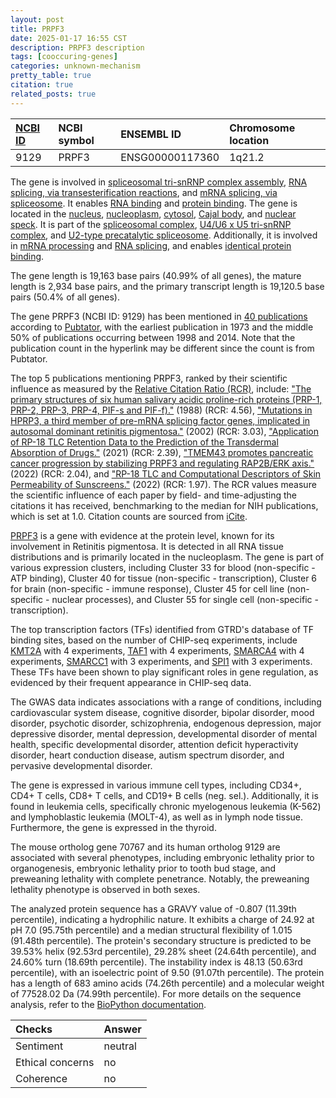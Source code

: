 ```yaml
---
layout: post
title: PRPF3
date: 2025-01-17 16:55 CST
description: PRPF3 description
tags: [cooccuring-genes]
categories: unknown-mechanism
pretty_table: true
citation: true
related_posts: true
---
```




| [NCBI ID](https://www.ncbi.nlm.nih.gov/gene/9129) | NCBI symbol | ENSEMBL ID | Chromosome location |
| :-------- | :------- | :-------- | :------- |
| 9129  | PRPF3 | ENSG00000117360 | 1q21.2 |



The gene is involved in [spliceosomal tri-snRNP complex assembly](https://amigo.geneontology.org/amigo/term/GO:0000244), [RNA splicing, via transesterification reactions](https://amigo.geneontology.org/amigo/term/GO:0000375), and [mRNA splicing, via spliceosome](https://amigo.geneontology.org/amigo/term/GO:0000398). It enables [RNA binding](https://amigo.geneontology.org/amigo/term/GO:0003723) and [protein binding](https://amigo.geneontology.org/amigo/term/GO:0005515). The gene is located in the [nucleus](https://amigo.geneontology.org/amigo/term/GO:0005634), [nucleoplasm](https://amigo.geneontology.org/amigo/term/GO:0005654), [cytosol](https://amigo.geneontology.org/amigo/term/GO:0005829), [Cajal body](https://amigo.geneontology.org/amigo/term/GO:0015030), and [nuclear speck](https://amigo.geneontology.org/amigo/term/GO:0016607). It is part of the [spliceosomal complex](https://amigo.geneontology.org/amigo/term/GO:0005681), [U4/U6 x U5 tri-snRNP complex](https://amigo.geneontology.org/amigo/term/GO:0046540), and [U2-type precatalytic spliceosome](https://amigo.geneontology.org/amigo/term/GO:0071005). Additionally, it is involved in [mRNA processing](https://amigo.geneontology.org/amigo/term/GO:0006397) and [RNA splicing](https://amigo.geneontology.org/amigo/term/GO:0008380), and enables [identical protein binding](https://amigo.geneontology.org/amigo/term/GO:0042802).


The gene length is 19,163 base pairs (40.99% of all genes), the mature length is 2,934 base pairs, and the primary transcript length is 19,120.5 base pairs (50.4% of all genes).


The gene PRPF3 (NCBI ID: 9129) has been mentioned in [40 publications](https://pubmed.ncbi.nlm.nih.gov/?term=%22PRPF3%22) according to [Pubtator](https://academic.oup.com/nar/article/47/W1/W587/5494727), with the earliest publication in 1973 and the middle 50% of publications occurring between 1998 and 2014. Note that the publication count in the hyperlink may be different since the count is from Pubtator.


The top 5 publications mentioning PRPF3, ranked by their scientific influence as measured by the [Relative Citation Ratio (RCR)](https://journals.plos.org/plosbiology/article?id=10.1371/journal.pbio.1002541), include: ["The primary structures of six human salivary acidic proline-rich proteins (PRP-1, PRP-2, PRP-3, PRP-4, PIF-s and PIF-f)."](https://pubmed.ncbi.nlm.nih.gov/3196309) (1988) (RCR: 4.56), ["Mutations in HPRP3, a third member of pre-mRNA splicing factor genes, implicated in autosomal dominant retinitis pigmentosa."](https://pubmed.ncbi.nlm.nih.gov/11773002) (2002) (RCR: 3.03), ["Application of RP-18 TLC Retention Data to the Prediction of the Transdermal Absorption of Drugs."](https://pubmed.ncbi.nlm.nih.gov/33673150) (2021) (RCR: 2.39), ["TMEM43 promotes pancreatic cancer progression by stabilizing PRPF3 and regulating RAP2B/ERK axis."](https://pubmed.ncbi.nlm.nih.gov/35260078) (2022) (RCR: 2.04), and ["RP-18 TLC and Computational Descriptors of Skin Permeability of Sunscreens."](https://pubmed.ncbi.nlm.nih.gov/35130549) (2022) (RCR: 1.97). The RCR values measure the scientific influence of each paper by field- and time-adjusting the citations it has received, benchmarking to the median for NIH publications, which is set at 1.0. Citation counts are sourced from [iCite](https://icite.od.nih.gov).


[PRPF3](https://www.proteinatlas.org/ENSG00000117360-PRPF3) is a gene with evidence at the protein level, known for its involvement in Retinitis pigmentosa. It is detected in all RNA tissue distributions and is primarily located in the nucleoplasm. The gene is part of various expression clusters, including Cluster 33 for blood (non-specific - ATP binding), Cluster 40 for tissue (non-specific - transcription), Cluster 6 for brain (non-specific - immune response), Cluster 45 for cell line (non-specific - nuclear processes), and Cluster 55 for single cell (non-specific - transcription).


The top transcription factors (TFs) identified from GTRD's database of TF binding sites, based on the number of CHIP-seq experiments, include [KMT2A](https://www.ncbi.nlm.nih.gov/gene/4297) with 4 experiments, [TAF1](https://www.ncbi.nlm.nih.gov/gene/6872) with 4 experiments, [SMARCA4](https://www.ncbi.nlm.nih.gov/gene/6597) with 4 experiments, [SMARCC1](https://www.ncbi.nlm.nih.gov/gene/6599) with 3 experiments, and [SPI1](https://www.ncbi.nlm.nih.gov/gene/6688) with 3 experiments. These TFs have been shown to play significant roles in gene regulation, as evidenced by their frequent appearance in CHIP-seq data.



The GWAS data indicates associations with a range of conditions, including cardiovascular system disease, cognitive disorder, bipolar disorder, mood disorder, psychotic disorder, schizophrenia, endogenous depression, major depressive disorder, mental depression, developmental disorder of mental health, specific developmental disorder, attention deficit hyperactivity disorder, heart conduction disease, autism spectrum disorder, and pervasive developmental disorder.



The gene is expressed in various immune cell types, including CD34+, CD4+ T cells, CD8+ T cells, and CD19+ B cells (neg. sel.). Additionally, it is found in leukemia cells, specifically chronic myelogenous leukemia (K-562) and lymphoblastic leukemia (MOLT-4), as well as in lymph node tissue. Furthermore, the gene is expressed in the thyroid.



The mouse ortholog gene 70767 and its human ortholog 9129 are associated with several phenotypes, including embryonic lethality prior to organogenesis, embryonic lethality prior to tooth bud stage, and preweaning lethality with complete penetrance. Notably, the preweaning lethality phenotype is observed in both sexes.


The analyzed protein sequence has a GRAVY value of -0.807 (11.39th percentile), indicating a hydrophilic nature. It exhibits a charge of 24.92 at pH 7.0 (95.75th percentile) and a median structural flexibility of 1.015 (91.48th percentile). The protein's secondary structure is predicted to be 39.53% helix (92.53rd percentile), 29.28% sheet (24.64th percentile), and 24.60% turn (18.69th percentile). The instability index is 48.13 (50.63rd percentile), with an isoelectric point of 9.50 (91.07th percentile). The protein has a length of 683 amino acids (74.26th percentile) and a molecular weight of 77528.02 Da (74.99th percentile). For more details on the sequence analysis, refer to the [BioPython documentation](https://biopython.org/docs/1.75/api/Bio.SeqUtils.ProtParam.html).





| Checks    | Answer |
| :-------- | :------- |
| Sentiment  | neutral   |
| Ethical concerns | no     |
| Coherence    | no    |